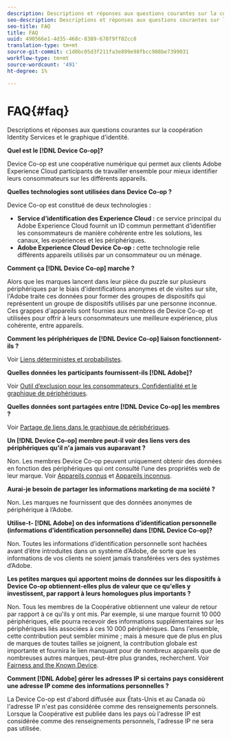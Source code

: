 ```yaml
---
description: Descriptions et réponses aux questions courantes sur la coopération Identity Services et le graphique d'identité.
seo-description: Descriptions et réponses aux questions courantes sur la coopération Identity Services et le graphique d'identité.
seo-title: FAQ
title: FAQ
uuid: 490566e1-4d35-468c-8389-678f9ff02cc8
translation-type: tm+mt
source-git-commit: c1d0bc05d3f211fa3e899e98fbcc908be7399031
workflow-type: tm+mt
source-wordcount: '491'
ht-degree: 1%

---
```



# FAQ{#faq}

Descriptions et réponses aux questions courantes sur la coopération Identity Services et le graphique d&#39;identité.

**Quel est le  [!DNL Device Co-op]?**

Device Co-op est une coopérative numérique qui permet aux clients Adobe Experience Cloud participants de travailler ensemble pour mieux identifier leurs consommateurs sur les différents appareils.

**Quelles technologies sont utilisées dans Device Co-op ?**

Device Co-op est constitué de deux technologies :

* **Service d’identification des Experience Cloud :** ce service principal du Adobe Experience Cloud fournit un ID commun permettant d’identifier les consommateurs de manière cohérente entre les solutions, les canaux, les expériences et les périphériques.
* **Adobe Experience Cloud Device Co-op :** cette technologie relie différents appareils utilisés par un consommateur ou un ménage.

**Comment ça  [!DNL Device Co-op] marche ?**

Alors que les marques lancent dans leur pièce du puzzle sur plusieurs périphériques par le biais d&#39;identifications anonymes et de visites sur site, l&#39;Adobe traite ces données pour former des groupes de dispositifs qui représentent un groupe de dispositifs utilisés par une personne inconnue. Ces grappes d&#39;appareils sont fournies aux membres de Device Co-op et utilisées pour offrir à leurs consommateurs une meilleure expérience, plus cohérente, entre appareils.

**Comment les périphériques de  [!DNL Device Co-op] liaison fonctionnent-ils ?**

Voir [Liens déterministes et probabilistes](processes/links.md#concept-58bb7ab25f904f5f98d645e35205c931).

**Quelles données les participants fournissent-ils  [!DNL Adobe]?**

Voir [Outil d’exclusion pour les consommateurs, Confidentialité et le graphique de périphériques](privacy.md#concept-fa1346e6b95a484eaeafc9bebe3cd6be).

**Quelles données sont partagées entre  [!DNL Device Co-op] les membres ?**

Voir [Partage de liens dans le graphique de périphériques](processes/link-sharing.md#concept-7168053105a94649a3f092d375d79eaf).

<!--
Removed at Asa's request.
<p><b>What does <span class="keyword"> Adobe </span> see via the <span class="wintitle"> Device Graph </span>?</b> </p>
<p>Adobe can see which devices are most likely being used by the same person, using probabilistic and deterministic device graph algorithms. This match between a group of devices and a person is really two numbers that are linked to each other. One number represents a group of devices believed to belong to the same person while the other number represents a person. Adobe makes this linked device information available to consumers as well, so they can correct misinformation and/or opt-out one or all devices from the Device Co-op. </p>
-->

**Un  [!DNL Device Co-op] membre peut-il voir des liens vers des périphériques qu&#39;il n&#39;a jamais vus auparavant ?**

Non. Les membres Device Co-op peuvent uniquement obtenir des données en fonction des périphériques qui ont consulté l’une des propriétés web de leur marque. Voir [Appareils connus](processes/known-device.md#concept-8e87c276819a48bfac5cef10b45216d1) et [Appareils inconnus](processes/unknown-device.md#concept-95090d341cdc4c22ba4319d79d8f6e40).

**Aurai-je besoin de partager les informations marketing de ma société ?**

Non. Les marques ne fournissent que des données anonymes de périphérique à l’Adobe.

**Utilise-t- [!DNL Adobe] on des informations d’identification personnelle (informations d’identification personnelle) dans  [!DNL Device Co-op]?**

Non. Toutes les informations d’identification personnelle sont hachées avant d’être introduites dans un système d’Adobe, de sorte que les informations de vos clients ne soient jamais transférées vers des systèmes d’Adobe.

**Les petites marques qui apportent moins de données sur les dispositifs à Device Co-op obtiennent-elles plus de valeur que ce qu&#39;elles y investissent, par rapport à leurs homologues plus importants ?**

Non. Tous les membres de la Coopérative obtiennent une valeur de retour par rapport à ce qu&#39;ils y ont mis. Par exemple, si une marque fournit 10 000 périphériques, elle pourra recevoir des informations supplémentaires sur les périphériques liés associées à ces 10 000 périphériques. Dans l&#39;ensemble, cette contribution peut sembler minime ; mais à mesure que de plus en plus de marques de toutes tailles se joignent, la contribution globale est importante et fournira le lien manquant pour de nombreux appareils que de nombreuses autres marques, peut-être plus grandes, recherchent. Voir [Fairness and the Known Device](processes/known-device.md#section-0543188729d845d6b95db70b8b25e9f8).

**Comment  [!DNL Adobe] gérer les adresses IP si certains pays considèrent une adresse IP comme des informations personnelles ?**

La Device Co-op est d&#39;abord diffusée aux États-Unis et au Canada où l&#39;adresse IP n&#39;est pas considérée comme des renseignements personnels. Lorsque la Coopérative est publiée dans les pays où l&#39;adresse IP est considérée comme des renseignements personnels, l&#39;adresse IP ne sera pas utilisée.
